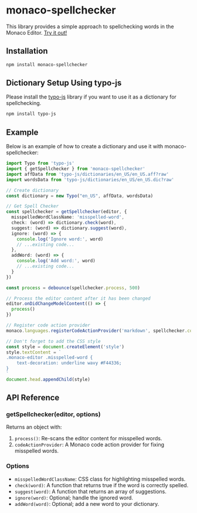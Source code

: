 # monaco-spellchecker

This library provides a simple approach to spellchecking words in the Monaco Editor. [Try it out!](https://purocean.github.io/monaco-spellchecker/)

## Installation

```bash
npm install monaco-spellchecker
```

## Dictionary Setup Using typo-js

Please install the [typo-js](https://github.com/cfinke/Typo.js) library if you want to use it as a dictionary for spellchecking.

```bash
npm install typo-js
```

## Example

Below is an example of how to create a dictionary and use it with monaco-spellchecker:

```typescript
import Typo from 'typo-js'
import { getSpellchecker } from 'monaco-spellchecker'
import affData from 'typo-js/dictionaries/en_US/en_US.aff?raw'
import wordsData from 'typo-js/dictionaries/en_US/en_US.dic?raw'

// Create dictionary
const dictionary = new Typo("en_US", affData, wordsData)

// Get Spell Checker
const spellchecker = getSpellchecker(editor, {
  misspelledWordClassName: 'misspelled-word',
  check: (word) => dictionary.check(word),
  suggest: (word) => dictionary.suggest(word),
  ignore: (word) => {
    console.log('Ignore word:', word)
    // ...existing code...
  },
  addWord: (word) => {
    console.log('Add word:', word)
    // ...existing code...
  }
})

const process = debounce(spellchecker.process, 500)

// Process the editor content after it has been changed
editor.onDidChangeModelContent(() => {
  process()
})

// Register code action provider
monaco.languages.registerCodeActionProvider('markdown', spellchecker.codeActionProvider)

// Don't forget to add the CSS style
const style = document.createElement('style')
style.textContent = `
.monaco-editor .misspelled-word {
    text-decoration: underline wavy #F44336;
}
`
document.head.appendChild(style)
```

## API Reference

### getSpellchecker(editor, options)

Returns an object with:
1. `process()`: Re-scans the editor content for misspelled words.
2. `codeActionProvider`: A Monaco code action provider for fixing misspelled words.

### Options

- `misspelledWordClassName`: CSS class for highlighting misspelled words.
- `check(word)`: A function that returns true if the word is correctly spelled.
- `suggest(word)`: A function that returns an array of suggestions.
- `ignore(word)`: Optional; handle the ignored word.
- `addWord(word)`: Optional; add a new word to your dictionary.
